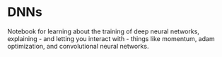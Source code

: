 # DNNs
Notebook for learning about the training of deep neural networks, explaining - and letting you interact with - things like momentum, adam optimization, and convolutional neural networks.
